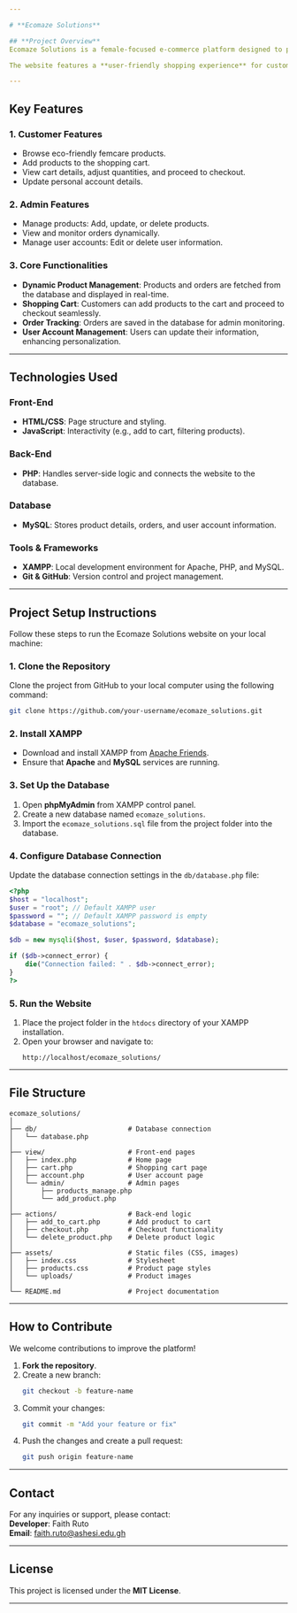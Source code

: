 ```yaml
---

# **Ecomaze Solutions**  

## **Project Overview**  
Ecomaze Solutions is a female-focused e-commerce platform designed to provide women and girls with **affordable, eco-friendly menstrual care products**. This platform bridges the gap in accessibility, offering sustainable solutions like biodegradable pads, tampons, and reusable liners.  

The website features a **user-friendly shopping experience** for customers and an **admin panel** for managing products, orders, and users efficiently.  

---
```


## **Key Features**  

### **1. Customer Features**  
- Browse eco-friendly femcare products.  
- Add products to the shopping cart.  
- View cart details, adjust quantities, and proceed to checkout.  
- Update personal account details.  

### **2. Admin Features**  
- Manage products: Add, update, or delete products.  
- View and monitor orders dynamically.  
- Manage user accounts: Edit or delete user information.  

### **3. Core Functionalities**  
- **Dynamic Product Management**: Products and orders are fetched from the database and displayed in real-time.  
- **Shopping Cart**: Customers can add products to the cart and proceed to checkout seamlessly.  
- **Order Tracking**: Orders are saved in the database for admin monitoring.  
- **User Account Management**: Users can update their information, enhancing personalization.  

---

## **Technologies Used**  

### **Front-End**  
- **HTML/CSS**: Page structure and styling.  
- **JavaScript**: Interactivity (e.g., add to cart, filtering products).  

### **Back-End**  
- **PHP**: Handles server-side logic and connects the website to the database.  

### **Database**  
- **MySQL**: Stores product details, orders, and user account information.  

### **Tools & Frameworks**  
- **XAMPP**: Local development environment for Apache, PHP, and MySQL.  
- **Git & GitHub**: Version control and project management.  

---

## **Project Setup Instructions**  

Follow these steps to run the Ecomaze Solutions website on your local machine:

### **1. Clone the Repository**  
Clone the project from GitHub to your local computer using the following command:  
```bash
git clone https://github.com/your-username/ecomaze_solutions.git
```

### **2. Install XAMPP**  
- Download and install XAMPP from [Apache Friends](https://www.apachefriends.org/).  
- Ensure that **Apache** and **MySQL** services are running.  

### **3. Set Up the Database**  
1. Open **phpMyAdmin** from XAMPP control panel.  
2. Create a new database named `ecomaze_solutions`.  
3. Import the `ecomaze_solutions.sql` file from the project folder into the database.  

### **4. Configure Database Connection**  
Update the database connection settings in the `db/database.php` file:  
```php
<?php
$host = "localhost";
$user = "root"; // Default XAMPP user
$password = ""; // Default XAMPP password is empty
$database = "ecomaze_solutions";

$db = new mysqli($host, $user, $password, $database);

if ($db->connect_error) {
    die("Connection failed: " . $db->connect_error);
}
?>
```

### **5. Run the Website**  
1. Place the project folder in the `htdocs` directory of your XAMPP installation.  
2. Open your browser and navigate to:  
   ```
   http://localhost/ecomaze_solutions/
   ```

---

## **File Structure**  

```
ecomaze_solutions/
│
├── db/                       # Database connection
│   └── database.php
│
├── view/                     # Front-end pages
│   ├── index.php             # Home page
│   ├── cart.php              # Shopping cart page
│   ├── account.php           # User account page
│   └── admin/                # Admin pages
│       ├── products_manage.php
│       └── add_product.php
│
├── actions/                  # Back-end logic
│   ├── add_to_cart.php       # Add product to cart
│   ├── checkout.php          # Checkout functionality
│   └── delete_product.php    # Delete product logic
│
├── assets/                   # Static files (CSS, images)
│   ├── index.css             # Stylesheet
│   ├── products.css          # Product page styles
│   └── uploads/              # Product images
│
└── README.md                 # Project documentation
```

---

## **How to Contribute**  

We welcome contributions to improve the platform!  

1. **Fork the repository**.  
2. Create a new branch:  
   ```bash
   git checkout -b feature-name
   ```  
3. Commit your changes:  
   ```bash
   git commit -m "Add your feature or fix"
   ```  
4. Push the changes and create a pull request:  
   ```bash
   git push origin feature-name
   ```

---

## **Contact**  
For any inquiries or support, please contact:  
**Developer**: Faith Ruto  
**Email**: [faith.ruto@ashesi.edu.gh](mailto:faith.ruto@ashesi.edu.gh)  

---

## **License**  
This project is licensed under the **MIT License**.  

---
